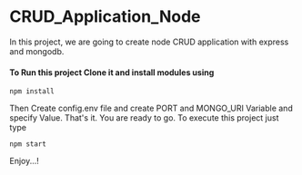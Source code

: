 # CRUD_Application_Node

In this project, we are going to create node CRUD application with express and mongodb.

#### To Run this project Clone it and install modules using

```
npm install
```

Then Create config.env file and create PORT and MONGO_URI Variable and specify Value.
That's it. You are ready to go. To execute this project just type

```
npm start
```

Enjoy...!

<!-- GKdcR6qUTmuL52HO -->
